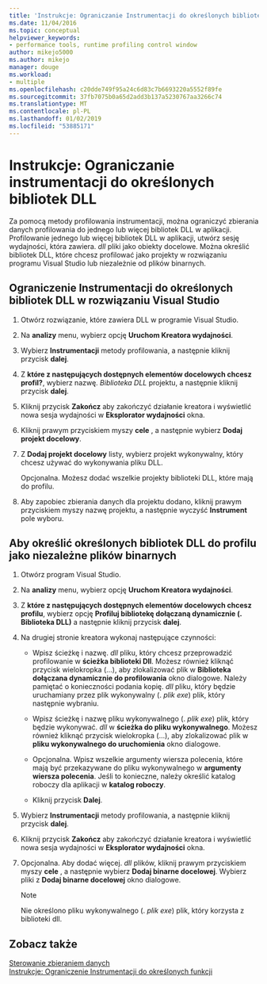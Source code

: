 ```yaml
---
title: 'Instrukcje: Ograniczanie Instrumentacji do określonych bibliotek DLL | Dokumentacja firmy Microsoft'
ms.date: 11/04/2016
ms.topic: conceptual
helpviewer_keywords:
- performance tools, runtime profiling control window
author: mikejo5000
ms.author: mikejo
manager: douge
ms.workload:
- multiple
ms.openlocfilehash: c20dde749f95a24c6d83c7b6693220a5552f89fe
ms.sourcegitcommit: 37fb7075b0a65d2add3b137a5230767aa3266c74
ms.translationtype: MT
ms.contentlocale: pl-PL
ms.lasthandoff: 01/02/2019
ms.locfileid: "53885171"
---
```

# <a name="how-to-limit-instrumentation-to-specific-dlls"></a>Instrukcje: Ograniczanie instrumentacji do określonych bibliotek DLL

Za pomocą metody profilowania instrumentacji, można ograniczyć zbierania danych profilowania do jednego lub więcej bibliotek DLL w aplikacji. Profilowanie jednego lub więcej bibliotek DLL w aplikacji, utwórz sesję wydajności, która zawiera. *dll* pliki jako obiekty docelowe. Można określić bibliotek DLL, które chcesz profilować jako projekty w rozwiązaniu programu Visual Studio lub niezależnie od plików binarnych.

## <a name="to-limit-instrumentation-to-specific-dlls-in-a-visual-studio-solution"></a>Ograniczenie Instrumentacji do określonych bibliotek DLL w rozwiązaniu Visual Studio

1. Otwórz rozwiązanie, które zawiera DLL w programie Visual Studio.

2. Na **analizy** menu, wybierz opcję **Uruchom Kreatora wydajności**.

3. Wybierz **Instrumentacji** metody profilowania, a następnie kliknij przycisk **dalej**.

4. Z **które z następujących dostępnych elementów docelowych chcesz profil?**, wybierz nazwę. *Biblioteka DLL* projektu, a następnie kliknij przycisk **dalej**.

5. Kliknij przycisk **Zakończ** aby zakończyć działanie kreatora i wyświetlić nowa sesja wydajności w **Eksplorator wydajności** okna.

6. Kliknij prawym przyciskiem myszy **cele** , a następnie wybierz **Dodaj projekt docelowy**.

7. Z **Dodaj projekt docelowy** listy, wybierz projekt wykonywalny, który chcesz używać do wykonywania pliku DLL.

     Opcjonalna. Możesz dodać wszelkie projekty biblioteki DLL, które mają do profilu.

8. Aby zapobiec zbierania danych dla projektu dodano, kliknij prawym przyciskiem myszy nazwę projektu, a następnie wyczyść **Instrument** pole wyboru.

## <a name="to-specify-specific-dlls-to-profile-as-independent-binaries"></a>Aby określić określonych bibliotek DLL do profilu jako niezależne plików binarnych

1. Otwórz program Visual Studio.

2. Na **analizy** menu, wybierz opcję **Uruchom Kreatora wydajności**.

3. Z **które z następujących dostępnych elementów docelowych chcesz profilu**, wybierz opcję **Profiluj bibliotekę dołączaną dynamicznie (. Biblioteka DLL)** a następnie kliknij przycisk **dalej**.

4. Na drugiej stronie kreatora wykonaj następujące czynności:

    - Wpisz ścieżkę i nazwę. *dll* pliku, który chcesz przeprowadzić profilowanie w **ścieżka biblioteki Dll**. Możesz również kliknąć przycisk wielokropka (...), aby zlokalizować plik w **Biblioteka dołączana dynamicznie do profilowania** okno dialogowe. Należy pamiętać o konieczności podania kopię. *dll* pliku, który będzie uruchamiany przez plik wykonywalny (. *plik exe*) plik, który następnie wybraniu.

    - Wpisz ścieżkę i nazwę pliku wykonywalnego (. *plik exe*) plik, który będzie wykonywać. *dll* w **ścieżka do pliku wykonywalnego**. Możesz również kliknąć przycisk wielokropka (...), aby zlokalizować plik w **pliku wykonywalnego do uruchomienia** okno dialogowe.

    - Opcjonalna. Wpisz wszelkie argumenty wiersza polecenia, które mają być przekazywane do pliku wykonywalnego w **argumenty wiersza polecenia**. Jeśli to konieczne, należy określić katalog roboczy dla aplikacji w **katalog roboczy**.

    - Kliknij przycisk **Dalej**.

5. Wybierz **Instrumentacji** metody profilowania, a następnie kliknij przycisk **dalej**.

6. Kliknij przycisk **Zakończ** aby zakończyć działanie kreatora i wyświetlić nowa sesja wydajności w **Eksplorator wydajności** okna.

7. Opcjonalna. Aby dodać więcej. *dll* plików, kliknij prawym przyciskiem myszy **cele** , a następnie wybierz **Dodaj binarne docelowej**. Wybierz pliki z **Dodaj binarne docelowej** okno dialogowe.

    > [!NOTE]
    > Nie określono pliku wykonywalnego (. *plik exe*) plik, który korzysta z biblioteki dll.

## <a name="see-also"></a>Zobacz także

[Sterowanie zbieraniem danych](../profiling/controlling-data-collection.md)  
[Instrukcje: Ograniczenie Instrumentacji do określonych funkcji](../profiling/how-to-limit-instrumentation-to-specific-functions.md)